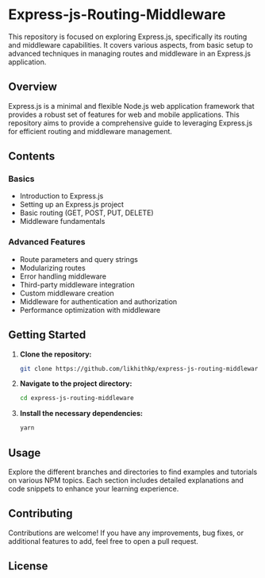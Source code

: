# Express-js-Routing-Middleware

This repository is focused on exploring Express.js, specifically its routing and middleware capabilities. It covers various aspects, from basic setup to advanced techniques in managing routes and middleware in an Express.js application.

## Overview

Express.js is a minimal and flexible Node.js web application framework that provides a robust set of features for web and mobile applications. This repository aims to provide a comprehensive guide to leveraging Express.js for efficient routing and middleware management.

## Contents

### Basics
- Introduction to Express.js
- Setting up an Express.js project
- Basic routing (GET, POST, PUT, DELETE)
- Middleware fundamentals

### Advanced Features
- Route parameters and query strings
- Modularizing routes
- Error handling middleware
- Third-party middleware integration
- Custom middleware creation
- Middleware for authentication and authorization
- Performance optimization with middleware

## Getting Started

1. **Clone the repository:**
   ```sh
   git clone https://github.com/likhithkp/express-js-routing-middleware.git
   ```
2. **Navigate to the project directory:**
   ```sh
   cd express-js-routing-middleware
   ```
3. **Install the necessary dependencies:**
   ```sh
   yarn
   ```

## Usage

Explore the different branches and directories to find examples and tutorials on various NPM topics. Each section includes detailed explanations and code snippets to enhance your learning experience.

## Contributing

Contributions are welcome! If you have any improvements, bug fixes, or additional features to add, feel free to open a pull request.

## License
